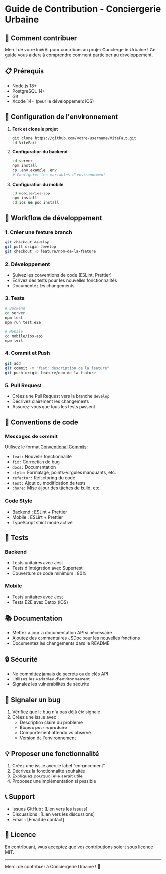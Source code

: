 # Guide de Contribution - Conciergerie Urbaine

## 🚀 Comment contribuer

Merci de votre intérêt pour contribuer au projet Conciergerie Urbaine ! Ce guide vous aidera à comprendre comment participer au développement.

## 📋 Prérequis

- Node.js 18+
- PostgreSQL 14+
- Git
- Xcode 14+ (pour le développement iOS)

## 🔧 Configuration de l'environnement

1. **Fork et clone le projet**
   ```bash
   git clone https://github.com/votre-username/ViteFait.git
   cd ViteFait
   ```

2. **Configuration du backend**
   ```bash
   cd server
   npm install
   cp .env.example .env
   # Configurer les variables d'environnement
   ```

3. **Configuration du mobile**
   ```bash
   cd mobile/ios-app
   npm install
   cd ios && pod install
   ```

## 🌿 Workflow de développement

### 1. Créer une feature branch
```bash
git checkout develop
git pull origin develop
git checkout -b feature/nom-de-la-feature
```

### 2. Développement
- Suivez les conventions de code (ESLint, Prettier)
- Écrivez des tests pour les nouvelles fonctionnalités
- Documentez les changements

### 3. Tests
```bash
# Backend
cd server
npm test
npm run test:e2e

# Mobile
cd mobile/ios-app
npm test
```

### 4. Commit et Push
```bash
git add .
git commit -m "feat: description de la feature"
git push origin feature/nom-de-la-feature
```

### 5. Pull Request
- Créez une Pull Request vers la branche `develop`
- Décrivez clairement les changements
- Assurez-vous que tous les tests passent

## 📝 Conventions de code

### Messages de commit
Utilisez le format [Conventional Commits](https://www.conventionalcommits.org/):

- `feat:` Nouvelle fonctionnalité
- `fix:` Correction de bug
- `docs:` Documentation
- `style:` Formatage, points-virgules manquants, etc.
- `refactor:` Refactoring du code
- `test:` Ajout ou modification de tests
- `chore:` Mise à jour des tâches de build, etc.

### Code Style
- Backend : ESLint + Prettier
- Mobile : ESLint + Prettier
- TypeScript strict mode activé

## 🧪 Tests

### Backend
- Tests unitaires avec Jest
- Tests d'intégration avec Supertest
- Couverture de code minimum : 80%

### Mobile
- Tests unitaires avec Jest
- Tests E2E avec Detox (iOS)

## 📚 Documentation

- Mettez à jour la documentation API si nécessaire
- Ajoutez des commentaires JSDoc pour les nouvelles fonctions
- Documentez les changements dans le README

## 🔒 Sécurité

- Ne committez jamais de secrets ou de clés API
- Utilisez les variables d'environnement
- Signalez les vulnérabilités de sécurité

## 🐛 Signaler un bug

1. Vérifiez que le bug n'a pas déjà été signalé
2. Créez une issue avec :
   - Description claire du problème
   - Étapes pour reproduire
   - Comportement attendu vs observé
   - Version de l'environnement

## 💡 Proposer une fonctionnalité

1. Créez une issue avec le label "enhancement"
2. Décrivez la fonctionnalité souhaitée
3. Expliquez pourquoi elle serait utile
4. Proposez une implémentation si possible

## 📞 Support

- Issues GitHub : [Lien vers les issues]
- Discussions : [Lien vers les discussions]
- Email : [Email de contact]

## 📄 Licence

En contribuant, vous acceptez que vos contributions soient sous licence MIT.

---

Merci de contribuer à Conciergerie Urbaine ! 🎉 